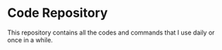 # Code Repository



This repository contains all the codes and commands that I use daily or once in a while.

